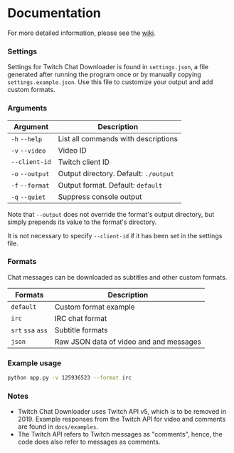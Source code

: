 # Documentation

For more detailed information, please see the [wiki](https://github.com/PetterKraabol/Twitch-Chat-Downloader/wiki).

### Settings

Settings for Twitch Chat Downloader is found in `settings.json`, a file generated after running the program once or by manually copying `settings.example.json`. Use this file to customize your output and add custom formats.

### Arguments

| Argument        | Description                           |
| --------------- | ------------------------------------- |
| `-h` `--help`   | List all commands with descriptions   |
| `-v` `--video`  | Video ID                              |
| `--client-id`   | Twitch client ID                      |
| `-o` `--output` | Output directory. Default: `./output` |
| `-f` `--format` | Output format. Default: `default`         |
| `-q` `--quiet`  | Suppress console output               |

Note that `--output` does not override the format's output directory, but simply prepends its value to the format's directory.

It is not necessary to specify `--client-id` if it has been set in the settings file.

### Formats

Chat messages can be downloaded as subtitles and other custom formats.

| Formats           | Description                             |
| ----------------- | --------------------------------------- |
| `default`         | Custom format example                   |
| `irc`             | IRC chat format                         |
| `srt` `ssa` `ass` | Subtitle formats                        |
| `json`            | Raw JSON data of video and and messages |

### Example usage

```bash
python app.py -v 125936523 --format irc
```

### Notes

* Twitch Chat Downloader uses Twitch API v5, which is to be removed in 2019. Example responses from the Twitch API for video and comments are found in `docs/examples`.
* The Twitch API refers to Twitch messages as "comments", hence, the code does also refer to messages as comments.
